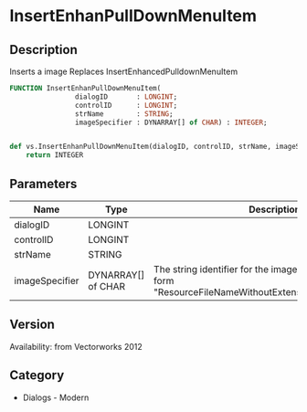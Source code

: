 # InsertEnhanPullDownMenuItem

## Description
Inserts a image Replaces InsertEnhancedPulldownMenuItem

```pascal
FUNCTION InsertEnhanPullDownMenuItem(
				dialogID       : LONGINT;
				controlID      : LONGINT;
				strName        : STRING;
				imageSpecifier : DYNARRAY[] of CHAR) : INTEGER;
```

```python

def vs.InsertEnhanPullDownMenuItem(dialogID, controlID, strName, imageSpecifier):
    return INTEGER
```

## Parameters
|Name|Type|Description|
|---|---|---|
|dialogID|LONGINT||
|controlID|LONGINT||
|strName|STRING||
|imageSpecifier|DYNARRAY[] of CHAR|The string identifier for the image. It should be of the form &quot;ResourceFileNameWithoutExtension/PathOfImageFile&quot;.|

## Version
Availability: from Vectorworks 2012
## Category
* Dialogs - Modern

